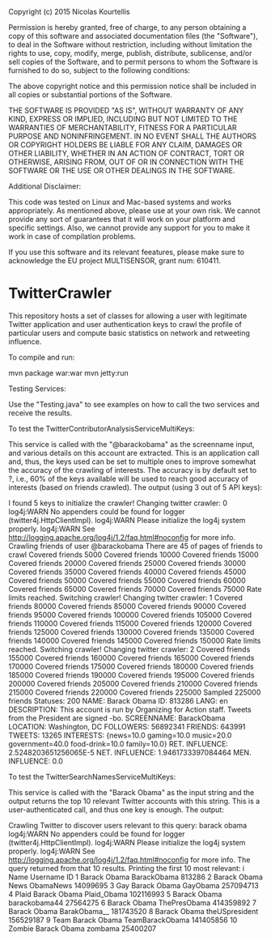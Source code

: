 Copyright (c) 2015 Nicolas Kourtellis

Permission is hereby granted, free of charge, to any person obtaining a copy of this software and associated documentation files (the "Software"), to deal in the Software without restriction, including without limitation the rights to use, copy, modify, merge, publish, distribute, sublicense, and/or sell copies of the Software, and to permit persons to whom the Software is furnished to do so, subject to the following conditions:

The above copyright notice and this permission notice shall be included in all copies or substantial portions of the Software.

THE SOFTWARE IS PROVIDED "AS IS", WITHOUT WARRANTY OF ANY KIND, EXPRESS OR IMPLIED, INCLUDING BUT NOT LIMITED TO THE WARRANTIES OF MERCHANTABILITY, FITNESS FOR A PARTICULAR PURPOSE AND NONINFRINGEMENT. IN NO EVENT SHALL THE AUTHORS OR COPYRIGHT HOLDERS BE LIABLE FOR ANY CLAIM, DAMAGES OR OTHER LIABILITY, WHETHER IN AN ACTION OF CONTRACT, TORT OR OTHERWISE, ARISING FROM, OUT OF OR IN CONNECTION WITH THE SOFTWARE OR THE USE OR OTHER DEALINGS IN THE SOFTWARE.

Additional Disclaimer:

This code was tested on Linux and Mac-based systems and works appropriately. As mentioned above, please use at your own risk. We cannot provide any sort of guarantees that it will work on your platform and specific settings. Also, we cannot provide any support for you to make it work in case of compilation problems.

If you use this software and its relevant feeatures, please make sure to acknowledge the EU project MULTISENSOR, grant num: 610411.

# TwitterCrawler
This repository hosts a set of classes for allowing a user with legitimate Twitter application and user authentication keys to crawl the profile of particular users and compute basic statistics on network and retweeting influence.

To compile and run:

mvn package war:war
mvn jetty:run

Testing Services:

Use the "Testing.java" to see examples on how to call the two services and receive the results.

To test the TwitterContributorAnalysisServiceMultiKeys:

This service is called with the "@barackobama" as the screenname input, and various details on this account are extracted. This is an application call and, thus, the keys used can be set to multiple ones to improve somewhat the accuracy of the crawling of interests. The accuracy is by default set to ?, i.e., 60% of the keys available will be used to reach good accuracy of interests (based on friends crawled). The output (using 3 out of 5 API keys):

I found 5 keys to initialize the crawler!
Changing twitter crawler: 0
log4j:WARN No appenders could be found for logger (twitter4j.HttpClientImpl).
log4j:WARN Please initialize the log4j system properly.
log4j:WARN See http://logging.apache.org/log4j/1.2/faq.html#noconfig for more info.
Crawling friends of user @barackobama
There are 45 of pages of friends to crawl
Covered friends 5000
Covered friends 10000
Covered friends 15000
Covered friends 20000
Covered friends 25000
Covered friends 30000
Covered friends 35000
Covered friends 40000
Covered friends 45000
Covered friends 50000
Covered friends 55000
Covered friends 60000
Covered friends 65000
Covered friends 70000
Covered friends 75000
Rate limits reached. Switching crawler!
Changing twitter crawler: 1
Covered friends 80000
Covered friends 85000
Covered friends 90000
Covered friends 95000
Covered friends 100000
Covered friends 105000
Covered friends 110000
Covered friends 115000
Covered friends 120000
Covered friends 125000
Covered friends 130000
Covered friends 135000
Covered friends 140000
Covered friends 145000
Covered friends 150000
Rate limits reached. Switching crawler!
Changing twitter crawler: 2
Covered friends 155000
Covered friends 160000
Covered friends 165000
Covered friends 170000
Covered friends 175000
Covered friends 180000
Covered friends 185000
Covered friends 190000
Covered friends 195000
Covered friends 200000
Covered friends 205000
Covered friends 210000
Covered friends 215000
Covered friends 220000
Covered friends 225000
Sampled 225000 friends
Statuses: 200
NAME: Barack Obama
ID: 813286
LANG: en
DESCRIPTION: This account is run by Organizing for Action staff. Tweets from the President are signed -bo.
SCREENNAME: BarackObama
LOCATION: Washington, DC
FOLLOWERS: 56892341
FRIENDS: 643991
TWEETS: 13265
INTERESTS: {news=10.0
gaming=10.0
music=20.0
government=40.0
food-drink=10.0
family=10.0}
RET. INFLUENCE: 2.5248203651256065E-5
NET. INFLUENCE: 1.9461733397084464
MEN. INFLUENCE: 0.0

To test the TwitterSearchNamesServiceMultiKeys:

This service is called with the "Barack Obama" as the input string and the output returns the top 10 relevant Twitter accounts with this string. This is a user-authenticated call, and thus one key is enough. The output:

Crawling Twitter to discover users relevant to this query: barack obama
log4j:WARN No appenders could be found for logger (twitter4j.HttpClientImpl).
log4j:WARN Please initialize the log4j system properly.
log4j:WARN See http://logging.apache.org/log4j/1.2/faq.html#noconfig for more info.
The query returned from that 10 results. Printing the first 10 most relevant: 
i	Name	Username	ID
1	Barack Obama	BarackObama	813286
2	Barack Obama News	ObamaNews	14099695
3	Gay Barack Obama	GayObama	257094713
4	Plaid Barack Obama	Plaid_Obama	102116993
5	Barack Obama	barackobama44	27564275
6	Barack Obama	ThePresObama	414359892
7	Barack Obama	BarakObama__	181743520
8	Barack Obama	theUSpresident	156529187
9	Team Barack Obama	TeamBarackObama	141405856
10	Zombie Barack Obama	zombama	25400207

